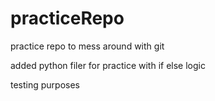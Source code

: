 # practiceRepo
practice repo to mess around with git

added python filer for practice with if else logic

testing purposes
